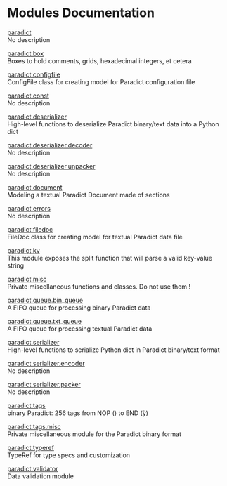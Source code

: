# Modules Documentation

[paradict](https://github.com/pyrustic/paradict/blob/master/docs/modules/content/paradict/README.md#module-overview)
<br>
No description


[paradict.box](https://github.com/pyrustic/paradict/blob/master/docs/modules/content/paradict.box/README.md#module-overview)
<br>
Boxes to hold comments, grids, hexadecimal integers, et cetera


[paradict.configfile](https://github.com/pyrustic/paradict/blob/master/docs/modules/content/paradict.configfile/README.md#module-overview)
<br>
ConfigFile class for creating model for Paradict configuration file


[paradict.const](https://github.com/pyrustic/paradict/blob/master/docs/modules/content/paradict.const/README.md#module-overview)
<br>
No description


[paradict.deserializer](https://github.com/pyrustic/paradict/blob/master/docs/modules/content/paradict.deserializer/README.md#module-overview)
<br>
High-level functions to deserialize Paradict binary/text data into a Python dict


[paradict.deserializer.decoder](https://github.com/pyrustic/paradict/blob/master/docs/modules/content/paradict.deserializer.decoder/README.md#module-overview)
<br>
No description


[paradict.deserializer.unpacker](https://github.com/pyrustic/paradict/blob/master/docs/modules/content/paradict.deserializer.unpacker/README.md#module-overview)
<br>
No description


[paradict.document](https://github.com/pyrustic/paradict/blob/master/docs/modules/content/paradict.document/README.md#module-overview)
<br>
Modeling a textual Paradict Document made of sections


[paradict.errors](https://github.com/pyrustic/paradict/blob/master/docs/modules/content/paradict.errors/README.md#module-overview)
<br>
No description


[paradict.filedoc](https://github.com/pyrustic/paradict/blob/master/docs/modules/content/paradict.filedoc/README.md#module-overview)
<br>
FileDoc class for creating model for textual Paradict data file


[paradict.kv](https://github.com/pyrustic/paradict/blob/master/docs/modules/content/paradict.kv/README.md#module-overview)
<br>
This module exposes the split function that will parse a valid key-value string


[paradict.misc](https://github.com/pyrustic/paradict/blob/master/docs/modules/content/paradict.misc/README.md#module-overview)
<br>
Private miscellaneous functions and classes. Do not use them !


[paradict.queue.bin\_queue](https://github.com/pyrustic/paradict/blob/master/docs/modules/content/paradict.queue.bin_queue/README.md#module-overview)
<br>
A FIFO queue for processing binary Paradict data


[paradict.queue.txt\_queue](https://github.com/pyrustic/paradict/blob/master/docs/modules/content/paradict.queue.txt_queue/README.md#module-overview)
<br>
A FIFO queue for processing textual Paradict data


[paradict.serializer](https://github.com/pyrustic/paradict/blob/master/docs/modules/content/paradict.serializer/README.md#module-overview)
<br>
High-level functions to serialize Python dict in Paradict binary/text format


[paradict.serializer.encoder](https://github.com/pyrustic/paradict/blob/master/docs/modules/content/paradict.serializer.encoder/README.md#module-overview)
<br>
No description


[paradict.serializer.packer](https://github.com/pyrustic/paradict/blob/master/docs/modules/content/paradict.serializer.packer/README.md#module-overview)
<br>
No description


[paradict.tags](https://github.com/pyrustic/paradict/blob/master/docs/modules/content/paradict.tags/README.md#module-overview)
<br>
binary Paradict: 256 tags from NOP ( ) to END (ÿ)


[paradict.tags.misc](https://github.com/pyrustic/paradict/blob/master/docs/modules/content/paradict.tags.misc/README.md#module-overview)
<br>
Private miscellaneous module for the Paradict binary format


[paradict.typeref](https://github.com/pyrustic/paradict/blob/master/docs/modules/content/paradict.typeref/README.md#module-overview)
<br>
TypeRef for type specs and customization


[paradict.validator](https://github.com/pyrustic/paradict/blob/master/docs/modules/content/paradict.validator/README.md#module-overview)
<br>
Data validation module


